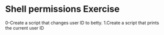 # Shell permissions Exercise
0-Create a script that changes user ID to betty.
1.Create a script that prints the current user ID
